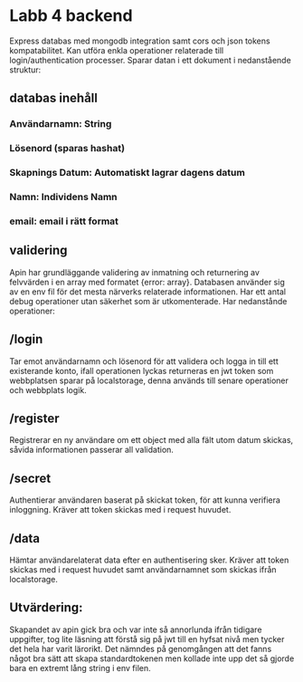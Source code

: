 # Labb 4 backend
Express databas med mongodb integration samt cors och json tokens kompatabilitet. Kan utföra enkla operationer relaterade till login/authentication processer. Sparar datan i ett dokument i nedanstående struktur:
## databas inehåll
### Användarnamn: String
### Lösenord (sparas hashat)
### Skapnings Datum: Automatiskt lagrar dagens datum
### Namn: Individens Namn
### email: email i rätt format
## validering
Apin har grundläggande validering av inmatning och returnering av felvvärden i en array med formatet {error: array}. Databasen använder sig av en env fil för det mesta närverks relaterade informationen. Har ett antal debug operationer utan säkerhet som är utkomenterade.
Har nedanstånde operationer:
## /login
Tar emot användarnamn och lösenord för att validera och logga in till ett existerande konto, ifall operationen lyckas returneras en jwt token som webbplatsen sparar på localstorage, denna används till senare operationer och webbplats logik.
## /register
Registrerar en ny användare om ett object med alla fält utom datum skickas, såvida informationen passerar all validation.
## /secret
Authentierar användaren baserat på skickat token, för att kunna verifiera inloggning. Kräver att token skickas med i request huvudet.
## /data
Hämtar användarelaterat data efter en authentisering sker. Kräver att token skickas med i request huvudet samt användarnamnet som skickas ifrån localstorage.

## Utvärdering:
Skapandet av apin gick bra och var inte så annorlunda ifrån tidigare uppgifter, tog lite läsning att förstå sig på jwt till en hyfsat nivå men tycker det hela har varit lärorikt. Det nämndes på genomgången att det fanns något bra sätt att skapa standardtokenen men kollade inte upp det så gjorde bara en extremt lång string i env filen.
